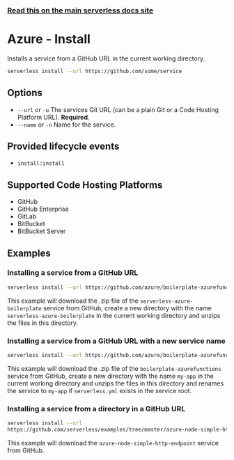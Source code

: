 <!--
title: Serverless Framework Commands - Azure Functions - Install
menuText: install
menuOrder: 8
description: Install pre-written Azure Functions Functions, Events and Resources with the Serverless Framework
layout: Doc
-->

<!-- DOCS-SITE-LINK:START automatically generated  -->

### [Read this on the main serverless docs site](https://www.serverless.com/framework/docs/providers/azure/cli-reference/install)

<!-- DOCS-SITE-LINK:END -->

# Azure - Install

Installs a service from a GitHub URL in the current working directory.

```bash
serverless install --url https://github.com/some/service
```

## Options

- `--url` or `-u` The services Git URL (can be a plain Git or a Code Hosting Platform URL). **Required**.
- `--name` or `-n` Name for the service.

## Provided lifecycle events

- `install:install`

## Supported Code Hosting Platforms

- GitHub
- GitHub Enterprise
- GitLab
- BitBucket
- BitBucket Server

## Examples

### Installing a service from a GitHub URL

```bash
serverless install --url https://github.com/azure/boilerplate-azurefunctions
```

This example will download the .zip file of the `serverless-azure-boilerplate`
service from GitHub, create a new directory with the name
`serverless-azure-boilerplate` in the current working directory and unzips the
files in this
directory.

### Installing a service from a GitHub URL with a new service name

```bash
serverless install --url https://github.com/azure/boilerplate-azurefunctions --name my-app
```

This example will download the .zip file of the `boilerplate-azurefunctions`
service from GitHub, create a new directory with the name `my-app` in the current
working directory and unzips the files in this directory and renames the service
to `my-app` if `serverless.yml` exists in the service root.

### Installing a service from a directory in a GitHub URL

```bash
serverless install --url
https://github.com/serverless/examples/tree/master/azure-node-simple-http-endpoint
```

This example will download the `azure-node-simple-http-endpoint` service from
GitHub.
